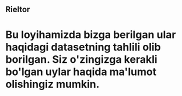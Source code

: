 ## Rieltor
# Bu loyihamizda bizga berilgan ular haqidagi datasetning tahlili olib borilgan. Siz o'zingizga kerakli bo'lgan uylar haqida ma'lumot olishingiz mumkin.
